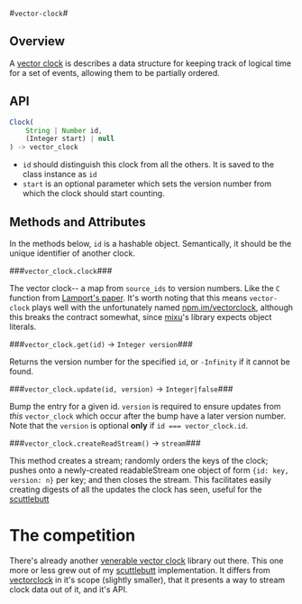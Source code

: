 #`vector-clock`#

## Overview ##

A [vector clock][vector-clock-paper] is describes a data structure for keeping
track of logical time for a set of events, allowing them to be partially
ordered.

## API ##

```javascript
Clock(
    String | Number id,
    (Integer start) | null
) -> vector_clock
```

- `id` should distinguish this clock from all the others. It is
saved to the class instance as `id`
- `start` is an optional parameter which sets the version number from which the
clock should start counting.

## Methods and Attributes ##

In the methods below, `id` is a hashable object. Semantically, it should be the
unique identifier of another clock.

###`vector_clock.clock`###

The vector clock-- a map from `source_ids` to version numbers. Like the `C`
function from [Lamport's paper][vector-clock-paper]. It's worth noting that
this means `vector-clock` plays well with the unfortunately named
[npm.im/vectorclock][vectorclock], although this breaks the contract somewhat,
since [mixu](https://github.com/mixu)'s library expects object literals.

###`vector_clock.get(id)` -> `Integer version`###

Returns the version number for the specified `id`, or `-Infinity` if it cannot be
found.

###`vector_clock.update(id, version)` -> `Integer|false`###

Bump the entry for a given id. `version` is required to ensure updates from
*this* `vector_clock` which occur after the bump have a later version number.
Note that the `version` is optional **only** if `id === vector_clock.id`.

###`vector_clock.createReadStream()` -> `stream`###

This method creates a stream; randomly orders the keys of the clock; pushes onto a newly-created readableStream one object of form  `{id: key, version: n}` per key; and then closes the stream. This facilitates easily creating digests of all the updates the clock has seen, useful for the [scuttlebutt][]

# The competition #

There's already another [venerable vector clock](vectorclock) library out
there. This one more or less grew out of my [scuttlebutt][] implementation. It
differs from [vectorclock][] in it's scope (slightly smaller), that it presents
a way to stream clock data out of it, and it's API.

[vector-clock-paper]: http://research.microsoft.com/en-us/um/people/lamport/pubs/time-clocks.pdf
[vectorclock]: https://npmjs.org/package/vectorclock
[scuttlebutt]: https://github.com/AWinterman/simple-scuttle
